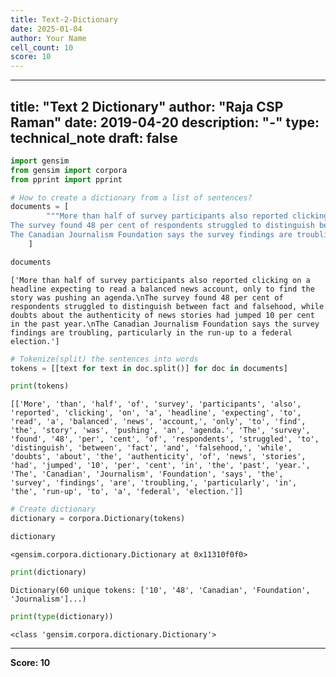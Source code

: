 ```yaml
---
title: Text-2-Dictionary
date: 2025-01-04
author: Your Name
cell_count: 10
score: 10
---
```


---
title: "Text 2 Dictionary"
author: "Raja CSP Raman"
date: 2019-04-20
description: "-"
type: technical_note
draft: false
---

```python
import gensim
from gensim import corpora
from pprint import pprint
```


```python
# How to create a dictionary from a list of sentences?
documents = [
        """More than half of survey participants also reported clicking on a headline expecting to read a balanced news account, only to find the story was pushing an agenda.
The survey found 48 per cent of respondents struggled to distinguish between fact and falsehood, while doubts about the authenticity of news stories had jumped 10 per cent in the past year.
The Canadian Journalism Foundation says the survey findings are troubling, particularly in the run-up to a federal election."""
    ]
```


```python
documents
```




    ['More than half of survey participants also reported clicking on a headline expecting to read a balanced news account, only to find the story was pushing an agenda.\nThe survey found 48 per cent of respondents struggled to distinguish between fact and falsehood, while doubts about the authenticity of news stories had jumped 10 per cent in the past year.\nThe Canadian Journalism Foundation says the survey findings are troubling, particularly in the run-up to a federal election.']




```python
# Tokenize(split) the sentences into words
tokens = [[text for text in doc.split()] for doc in documents]
```


```python
print(tokens)
```

    [['More', 'than', 'half', 'of', 'survey', 'participants', 'also', 'reported', 'clicking', 'on', 'a', 'headline', 'expecting', 'to', 'read', 'a', 'balanced', 'news', 'account,', 'only', 'to', 'find', 'the', 'story', 'was', 'pushing', 'an', 'agenda.', 'The', 'survey', 'found', '48', 'per', 'cent', 'of', 'respondents', 'struggled', 'to', 'distinguish', 'between', 'fact', 'and', 'falsehood,', 'while', 'doubts', 'about', 'the', 'authenticity', 'of', 'news', 'stories', 'had', 'jumped', '10', 'per', 'cent', 'in', 'the', 'past', 'year.', 'The', 'Canadian', 'Journalism', 'Foundation', 'says', 'the', 'survey', 'findings', 'are', 'troubling,', 'particularly', 'in', 'the', 'run-up', 'to', 'a', 'federal', 'election.']]



```python
# Create dictionary
dictionary = corpora.Dictionary(tokens)
```


```python
dictionary
```




    <gensim.corpora.dictionary.Dictionary at 0x11310f0f0>




```python
print(dictionary)
```

    Dictionary(60 unique tokens: ['10', '48', 'Canadian', 'Foundation', 'Journalism']...)



```python
print(type(dictionary))
```

    <class 'gensim.corpora.dictionary.Dictionary'>



---
**Score: 10**